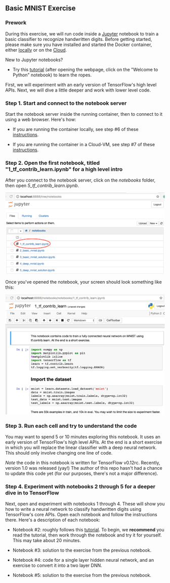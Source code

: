 ## Basic MNIST Exercise

### Prework

During this exercise, we will run code inside a [Jupyter](https://www.jupyter.org/) notebook to train a basic classifier to recognize handwritten digits. Before getting started, please make sure you have installed and started the Docker container, either [locally](install-local.md) or on the [Cloud](install-cloud.md).

New to Jupyter notebooks?

* Try this [tutorial](https://try.jupyter.org/) (after opening the webpage, click on the "Welcome to Python" notebook) to learn the ropes.

First, we will experiment with an early version of TensorFlow's high level APIs. Next, we will dive a little deeper and work with lower level code.

### Step 1. Start and connect to the notebook server

Start the notebook server inside the running container, then to connect to it using a web browser. Here's how:

* If you are running the container locally, see step #6 of these [instructions](install-local.md).

* If you are running the container in a Cloud-VM, see step #7 of these [instructions](install-cloud.md).

### Step 2. Open the first notebook, titled "1_tf_contrib_learn.ipynb" for a high level intro

After you connect to the notebook server, click on the *notebooks* folder, then open *5_tf_contrib_learn.ipynb*.

![Token](../images/notebook_1.png?raw=true)

Once you've opened the notebook, your screen should look something like this:

![Token](../images/notebook_1_open.png?raw=true)

### Step 3. Run each cell and try to understand the code

You may want to spend 5 or 10 minutes exploring this notebook. It uses an early version of TensorFlow's high level APIs. At the end is a short exercise in which you will replace the linear classifier with a deep neural network. This should only involve changing one line of code. 

*Note* the code in this notebook is written for TensorFlow v0.12rc. Recently, version 1.0 was released (yay!) The author of this repo hasn't had a chance to update this code yet (for our purposes, there's not a major difference).

### Step 4. Experiment with notebooks 2 through 5 for a deeper dive in to TensorFlow

Next, open and experiment with notebooks 1 through 4. These will show you how to write a neural network to classify handwritten digits using TensorFlow's core APIs. Open each notebook and follow the instructions there. Here's a description of each notebook:

* Notebook #2: roughly follows this [tutorial](https://www.tensorflow.org/get_started/mnist/beginners). To begin, we **recommend** you read the tutorial, then work through the notebook and try it for yourself. This may take about 20 minutes.

* Notebook #3: solution to the exercise from the previous notebook.

* Notebook #4: code for a single layer hidden neural network, and an exercise to convert it into a two layer DNN.

* Notebook #5: solution to the exercise from the previous notebook.
